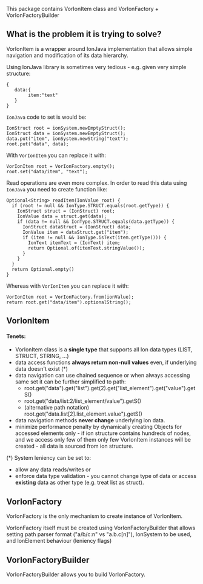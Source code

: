 This package contains VorIonItem class and VorIonFactory + VorIonFactoryBuilder

## What is the problem it is trying to solve?


VorIonItem is a wrapper around IonJava implementation that allows 
simple navigation and modification of its data hierarchy.

Using IonJava library is sometimes very tedious - e.g. 
given very simple structure: 
```
{
   data:{
        item:"text"
   }
}
```

`IonJava` code to set is would be:
```
IonStruct root = ionSystem.newEmptyStruct();
IonStruct data = ionSystem.newEmptyStruct();
data.put("item", ionSystem.newString("text");
root.put("data", data);
``` 
With `VorIonItem` you can replace it with:
```
VorIonItem root = VorIonFactory.empty();
root.set("data/item", "text");
```

Read operations are even more complex. In order to read this data using `IonJava` you need to create function like:
```
Optional<String> readItem(IonValue root) {
  if (root != null && IonType.STRUCT.equals(root.getType)) {
    IonStruct struct = (IonStruct) root;
    IonValue data = struct.get(data);
    if (data != null && IonType.STRUCT.equals(data.getType)) {
      IonStruct dataStruct = (IonStruct) data;
      IonValue item = dataStruct.get("item");
      if (item != null && IonType.isText(item.getType())) {
        IonText itemText = (IonText) item;
        return Optional.of(itemText.stringValue()); 
      } 
    }
  }
  return Optional.empty()
}

```
Whereas with `VorIonItem` you can replace it with:
```
VorIonItem root = VorIonFactory.from(ionValue);
return root.get("data/item").optionalString();
```
 
## VorIonItem 

#### Tenets:
* VorIonItem class is a **single type** that supports all Ion data types (LIST, STRUCT, STRING, ...)
* data access functions **always return non-null values** even, if underlying data doesn't exist (*)   
* data navigation can use chained sequence or when always accessing same set it can be further simplified to path:
  * root.get("data").get("list").get(2).get("list_element").get("value").getS()
  * root.get("data/list:2/list_element/value").getS()
  * (alternative path notation) root.get("data.list[2].list_element.value").getS()
* data navigation methods **never change** underlying ion data.
* minimize performance penalty by dynamically creating Objects for accessed elements only - if ion structure contains 
hundreds of nodes, and we access only few of them only few VorIonItem instances will be 
created - all data is sourced from ion structure.


(*) System leniency can be set to:
 * allow any data reads/writes or 
 * enforce data type validation - you cannot change type of data or access **existing** data as other type (e.g. treat list as struct).
 
 ##  VorIonFactory 
 
VorIonFactory is the only mechanism to create instance of VorIonItem.

VorIonFactory itself must be created using VorIonFactoryBuilder that
allows setting path parser format ("a/b/c:n" vs "a.b.c[n]"), IonSystem to be used,
and IonElement behaviour (leniency flags)

## VorIonFactoryBuilder

VorIonFactoryBuilder allows you to build VorIonFactory.
